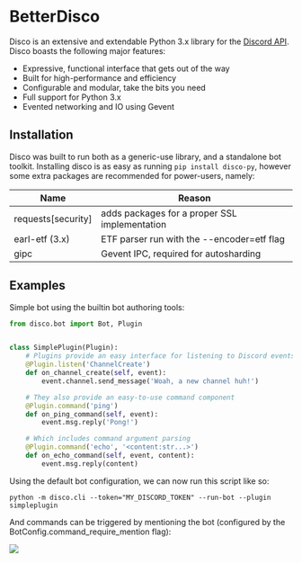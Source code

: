 # BetterDisco

Disco is an extensive and extendable Python 3.x library for the [Discord API](https://discord.com/developers/docs/intro). Disco boasts the following major features:

- Expressive, functional interface that gets out of the way
- Built for high-performance and efficiency
- Configurable and modular, take the bits you need
- Full support for Python 3.x
- Evented networking and IO using Gevent

## Installation

Disco was built to run both as a generic-use library, and a standalone bot toolkit. Installing disco is as easy as running `pip install disco-py`, however some extra packages are recommended for power-users, namely:

|Name|Reason|
|----|------|
|requests[security]|adds packages for a proper SSL implementation|
|earl-etf (3.x)|ETF parser run with the --encoder=etf flag|
|gipc|Gevent IPC, required for autosharding|

## Examples

Simple bot using the builtin bot authoring tools:

```python
from disco.bot import Bot, Plugin


class SimplePlugin(Plugin):
    # Plugins provide an easy interface for listening to Discord events
    @Plugin.listen('ChannelCreate')
    def on_channel_create(self, event):
        event.channel.send_message('Woah, a new channel huh!')

    # They also provide an easy-to-use command component
    @Plugin.command('ping')
    def on_ping_command(self, event):
        event.msg.reply('Pong!')

    # Which includes command argument parsing
    @Plugin.command('echo', '<content:str...>')
    def on_echo_command(self, event, content):
        event.msg.reply(content)
```

Using the default bot configuration, we can now run this script like so:

`python -m disco.cli --token="MY_DISCORD_TOKEN" --run-bot --plugin simpleplugin`

And commands can be triggered by mentioning the bot (configured by the BotConfig.command\_require\_mention flag):

![](http://i.imgur.com/Vw6T8bi.png)
